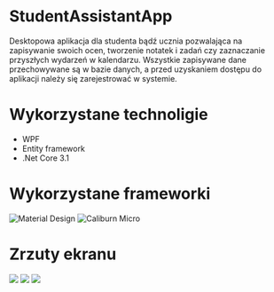 # StudentAssistantApp
Desktopowa aplikacja dla studenta bądź ucznia pozwalająca na zapisywanie swoich ocen, tworzenie notatek i zadań czy zaznaczanie przyszłych wydarzeń w kalendarzu. 
Wszystkie zapisywane dane przechowywane są w bazie danych, a przed uzyskaniem dostępu do aplikacji należy się zarejestrować w systemie.
# Wykorzystane technoligie
- WPF
- Entity framework
- .Net Core 3.1
# Wykorzystane frameworki
![](https://raw.githubusercontent.com/MaterialDesignInXAML/MaterialDesignInXamlToolkit/master/web/images/MD4XAML64.png "Material Design")
![](https://i.ibb.co/QDgnmQp/image.png "Caliburn Micro")
# Zrzuty ekranu
![](https://i.ibb.co/ZznCgvY/2021-01-20-09-27-08.png)
![](https://i.ibb.co/k4R9LpT/image-2.png)
![](https://i.ibb.co/Gkpn5GG/image-1.png)
